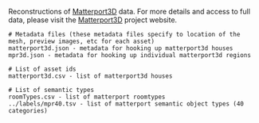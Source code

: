 Reconstructions of [Matterport3D](https://niessner.github.io/Matterport/) data.  For more details and access to full data, please visit the [Matterport3D](https://niessner.github.io/Matterport/) project website.

```
# Metadata files (these metadata files specify to location of the mesh, preview images, etc for each asset)
matterport3d.json - metadata for hooking up matterport3d houses
mpr3d.json - metadata for hooking up individual matterport3d regions

# List of asset ids
matterport3d.csv - list of matterport3d houses 

# List of semantic types
roomTypes.csv - list of matterport roomtypes
../labels/mpr40.tsv - list of matterport semantic object types (40 categories)
```
